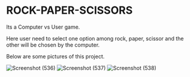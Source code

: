 # ROCK-PAPER-SCISSORS

Its a Computer vs User game.

Here user need to select one option among rock, paper, scissor and the other will be chosen by the computer.

Below are some pictures of this project.

![Screenshot (536)](https://user-images.githubusercontent.com/93943990/232276706-934fb74a-17c9-4120-8ae8-3832f622295a.png)
![Screenshot (537)](https://user-images.githubusercontent.com/93943990/232276712-d82ca414-2656-4cf5-a263-8d2e9424a878.png)
![Screenshot (538)](https://user-images.githubusercontent.com/93943990/232276713-0db7c1dc-02dd-4a69-ab55-862c1776d844.png)
